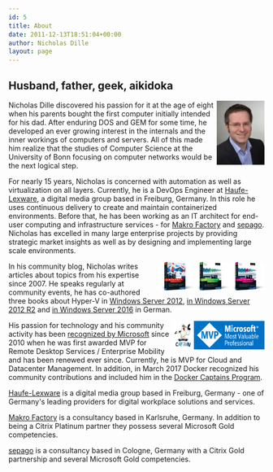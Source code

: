 ```yaml
---
id: 5
title: About
date: 2011-12-13T18:51:04+00:00
author: Nicholas Dille
layout: page
---
```


## Husband, father, geek, aikidoka

<img src="/media/nicholas.jpg" style="height: 9em; float: right; padding-left: 0,5em; margin: 0;"/>Nicholas Dille discovered his passion for it at the age of eight when his parents bought the first computer initially intended for his dad. After enduring DOS and GEM for some time, he developed an ever growing interest in the internals and the inner workings of computers and servers. All of this made him realize that the studies of Computer Science at the University of Bonn focusing on computer networks would be the next logical step.

For nearly 15 years, Nicholas is concerned with automation as well as virtualization on all layers. Currently, he is a DevOps Engineer at [Haufe-Lexware](https://www.haufe-lexware.com/), a digital media group based in Freiburg, Germany. In this role he uses continuous delivery to create and maintain containerized environments. Before that, he has been working as an IT architect for end-user computing and infrastructure services - for [Makro Factory](http://www.makrofactory.com/) and [sepago](http://www.sepago.de/). Nicholas has excelled in many large enterprise projects by providing strategic market insights as well as by designing and implementing large scale environments.

<img src="/media/Book-HyperV-2012.png" style="height: 4em; float: right; padding-left: 0,5em; margin: 0;"/><img src="/media/Book-HyperV-2012R2.png" style="height: 4em; float: right; padding-left: 0,5em; margin: 0;"/><img src="/media/Book-HyperV-2016.png" style="height: 4em; float: right; padding-left: 0,5em; margin: 0;"/>In his community blog, Nicholas writes articles about topics from his expertise since 2007. He speaks regularly at  community events, he has co-authored three books about Hyper-V in [Windows Server 2012](https://www.rheinwerk-verlag.de/microsoft-hyper-v-und-system-center_3276/),  [in Windows Server 2012 R2](https://www.rheinwerk-verlag.de/microsoft-hyper-v-und-system-center_3570/) and [in Windows Server 2016](https://www.rheinwerk-verlag.de/microsoft-hyper-v_4229/) in German.

<img src="/media/mvp_logo.png" style="height: 4em; float: right; padding-left: 0,5em; margin: 0;"/><img src="/media/captains_logo.png" style="height: 4em; float: right; padding-left: 0,5em; margin: 0;"/>His passion for technology and his community activity has been [recognized by Microsoft](https://mvp.microsoft.com/en-us/PublicProfile/4029117?fullName=Nicholas%20%20Dille) since 2010 when he was first awarded MVP for Remote Desktop Services / Enterprise Mobility and has been renewed ever since. Currently, he is MVP for Cloud and Datacenter Management. In addition, in March 2017 Docker recognized his community contributions and included him in the [Docker Captains Program](https://www.docker.com/community/docker-captains).

[Haufe-Lexware](https://www.haufe-lexware.com/) is a digital media group based in Freiburg, Germany - one of Germany's leading providers for digital workplace solutions and services.

[Makro Factory](http://www.makrofactory.com/) is a consultancy based in Karlsruhe, Germany. In addition to being a Citrix Platinum partner they possess several Microsoft Gold competencies.

[sepago](https://www.sepago.de) is a consultancy based in Cologne, Germany with a Citrix Gold partnership and several Microsoft Gold competencies.